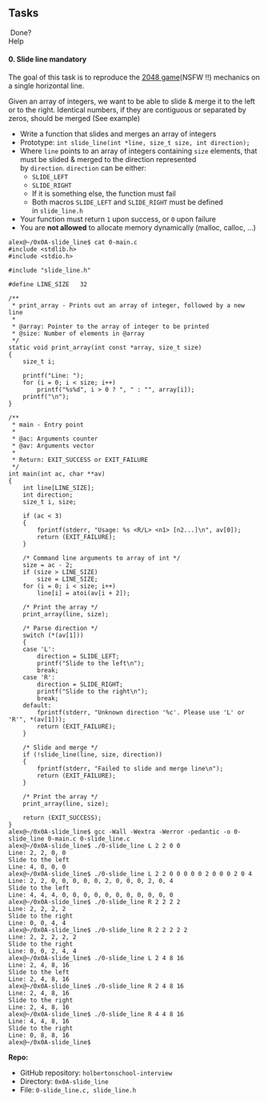 Tasks
-----

 Done?\
Help

#### 0\. Slide line mandatory

The goal of this task is to reproduce the [2048 game](https://intranet.hbtn.io/rltoken/zbaecdLFfcqthH0X60M62g "2048 game")(NSFW !!) mechanics on a single horizontal line.

Given an array of integers, we want to be able to slide & merge it to the left or to the right. Identical numbers, if they are contiguous or separated by zeros, should be merged (See example)

-   Write a function that slides and merges an array of integers
-   Prototype: `int slide_line(int *line, size_t size, int direction);`
-   Where `line` points to an array of integers containing `size` elements, that must be slided & merged to the direction represented by `direction`. `direction` can be either:
    -   `SLIDE_LEFT`
    -   `SLIDE_RIGHT`
    -   If it is something else, the function must fail
    -   Both macros `SLIDE_LEFT` and `SLIDE_RIGHT` must be defined in `slide_line.h`
-   Your function must return `1` upon success, or `0` upon failure
-   You are **not allowed** to allocate memory dynamically (malloc, calloc, ...)

```
alex@~/0x0A-slide_line$ cat 0-main.c
#include <stdlib.h>
#include <stdio.h>

#include "slide_line.h"

#define LINE_SIZE   32

/**
 * print_array - Prints out an array of integer, followed by a new line
 *
 * @array: Pointer to the array of integer to be printed
 * @size: Number of elements in @array
 */
static void print_array(int const *array, size_t size)
{
    size_t i;

    printf("Line: ");
    for (i = 0; i < size; i++)
        printf("%s%d", i > 0 ? ", " : "", array[i]);
    printf("\n");
}

/**
 * main - Entry point
 *
 * @ac: Arguments counter
 * @av: Arguments vector
 *
 * Return: EXIT_SUCCESS or EXIT_FAILURE
 */
int main(int ac, char **av)
{
    int line[LINE_SIZE];
    int direction;
    size_t i, size;

    if (ac < 3)
    {
        fprintf(stderr, "Usage: %s <R/L> <n1> [n2...]\n", av[0]);
        return (EXIT_FAILURE);
    }

    /* Command line arguments to array of int */
    size = ac - 2;
    if (size > LINE_SIZE)
        size = LINE_SIZE;
    for (i = 0; i < size; i++)
        line[i] = atoi(av[i + 2]);

    /* Print the array */
    print_array(line, size);

    /* Parse direction */
    switch (*(av[1]))
    {
    case 'L':
        direction = SLIDE_LEFT;
        printf("Slide to the left\n");
        break;
    case 'R':
        direction = SLIDE_RIGHT;
        printf("Slide to the right\n");
        break;
    default:
        fprintf(stderr, "Unknown direction '%c'. Please use 'L' or 'R'", *(av[1]));
        return (EXIT_FAILURE);
    }

    /* Slide and merge */
    if (!slide_line(line, size, direction))
    {
        fprintf(stderr, "Failed to slide and merge line\n");
        return (EXIT_FAILURE);
    }

    /* Print the array */
    print_array(line, size);

    return (EXIT_SUCCESS);
}
alex@~/0x0A-slide_line$ gcc -Wall -Wextra -Werror -pedantic -o 0-slide_line 0-main.c 0-slide_line.c
alex@~/0x0A-slide_line$ ./0-slide_line L 2 2 0 0
Line: 2, 2, 0, 0
Slide to the left
Line: 4, 0, 0, 0
alex@~/0x0A-slide_line$ ./0-slide_line L 2 2 0 0 0 0 0 2 0 0 0 2 0 4
Line: 2, 2, 0, 0, 0, 0, 0, 2, 0, 0, 0, 2, 0, 4
Slide to the left
Line: 4, 4, 4, 0, 0, 0, 0, 0, 0, 0, 0, 0, 0, 0
alex@~/0x0A-slide_line$ ./0-slide_line R 2 2 2 2
Line: 2, 2, 2, 2
Slide to the right
Line: 0, 0, 4, 4
alex@~/0x0A-slide_line$ ./0-slide_line R 2 2 2 2 2
Line: 2, 2, 2, 2, 2
Slide to the right
Line: 0, 0, 2, 4, 4
alex@~/0x0A-slide_line$ ./0-slide_line L 2 4 8 16
Line: 2, 4, 8, 16
Slide to the left
Line: 2, 4, 8, 16
alex@~/0x0A-slide_line$ ./0-slide_line R 2 4 8 16
Line: 2, 4, 8, 16
Slide to the right
Line: 2, 4, 8, 16
alex@~/0x0A-slide_line$ ./0-slide_line R 4 4 8 16
Line: 4, 4, 8, 16
Slide to the right
Line: 0, 8, 8, 16
alex@~/0x0A-slide_line$

```

**Repo:**

-   GitHub repository: `holbertonschool-interview`
-   Directory: `0x0A-slide_line`
-   File: `0-slide_line.c, slide_line.h`
